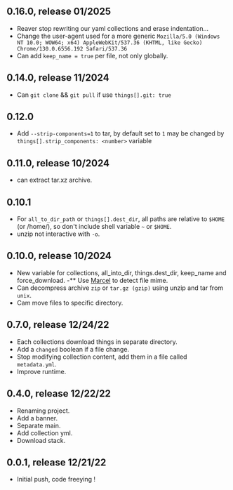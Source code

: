 ## 0.16.0, release 01/2025
+ Reaver stop rewriting our yaml collections and erase indentation...
+ Change the user-agent used for a more generic `Mozilla/5.0 (Windows NT 10.0; WOW64; x64) AppleWebKit/537.36 (KHTML, like Gecko) Chrome/130.0.6556.192 Safari/537.36`
+ Can add `keep_name = true` per file, not only globally.

## 0.14.0, release 11/2024
- Can `git clone` && `git pull` if use `things[].git: true`

## 0.12.0
- Add `--strip-components=1` to tar, by default set to `1` may be changed by
  `things[].strip_components: <number>` variable

## 0.11.0, release 10/2024
- can extract tar.xz archive.

## 0.10.1
- For `all_to_dir_path` or `things[].dest_dir`, all paths are relative to `$HOME` (or
  /home/<name>), so don't include shell variable `~` or `$HOME`.
- unzip not interactive with `-o`.

## 0.10.0, release 10/2024
- New variable for collections, all_into_dir, things.dest_dir, keep_name and
  force_download.
-** Use [Marcel](https://github.com/rails/marcel) to detect file mime.
- Can decompress archive `zip` or `tar.gz (gzip)` using unzip and tar from `unix`.
- Cam move files to specific directory.

## 0.7.0, release 12/24/22

* Each collections download things in separate directory.
* Add a `changed` boolean if a file change.
* Stop modifying collection content, add them in a file called `metadata.yml`.
* Improve runtime.

## 0.4.0, release 12/22/22

* Renaming project.
* Add a banner.
* Separate main.
* Add collection yml.
* Download stack.

## 0.0.1, release 12/21/22
* Initial push, code freeying !


